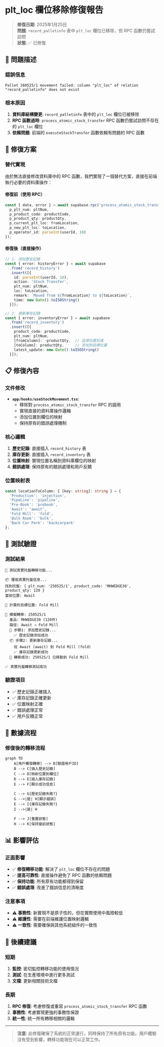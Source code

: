 # plt_loc 欄位移除修復報告

> **修復日期**: 2025年1月25日  
> **問題**: `record_palletinfo` 表中 `plt_loc` 欄位已移除，但 RPC 函數仍嘗試訪問  
> **狀態**: ✅ 已修復  

## 🚨 問題描述

### 錯誤信息
```
Pallet 260525/1 movement failed: column "plt_loc" of relation "record_palletinfo" does not exist
```

### 根本原因
1. **資料庫結構變更**: `record_palletinfo` 表中的 `plt_loc` 欄位已被移除
2. **RPC 函數過時**: `process_atomic_stock_transfer` RPC 函數仍嘗試訪問不存在的 `plt_loc` 欄位
3. **依賴問題**: 前端的 `executeStockTransfer` 函數依賴有問題的 RPC 函數

## 🔧 修復方案

### 替代實現
由於無法直接修改資料庫中的 RPC 函數，我們實現了一個替代方案，直接在前端執行必要的資料庫操作：

#### 修復前（使用 RPC）
```typescript
const { data, error } = await supabase.rpc('process_atomic_stock_transfer', {
  p_plt_num: pltNum,
  p_product_code: productCode,
  p_product_qty: productQty,
  p_current_plt_loc: fromLocation,
  p_new_plt_loc: toLocation,
  p_operator_id: parseInt(userId, 10)
});
```

#### 修復後（直接操作）
```typescript
// 1. 添加歷史記錄
const { error: historyError } = await supabase
  .from('record_history')
  .insert([{
    id: parseInt(userId, 10),
    action: 'Stock Transfer',
    plt_num: pltNum,
    loc: toLocation,
    remark: `Moved from ${fromLocation} to ${toLocation}`,
    time: new Date().toISOString()
  }]);

// 2. 更新庫存記錄
const { error: inventoryError } = await supabase
  .from('record_inventory')
  .insert([{
    product_code: productCode,
    plt_num: pltNum,
    [fromColumn]: -productQty,  // 從源位置扣減
    [toColumn]: productQty,     // 添加到目標位置
    latest_update: new Date().toISOString()
  }]);
```

## 📋 修復內容

### 文件修改
- **`app/hooks/useStockMovement.tsx`**: 
  - 移除對 `process_atomic_stock_transfer` RPC 的調用
  - 實現直接的資料庫操作邏輯
  - 添加位置到欄位的映射
  - 保持原有的錯誤處理機制

### 核心邏輯
1. **歷史記錄**: 直接插入 `record_history` 表
2. **庫存更新**: 直接插入 `record_inventory` 表
3. **位置映射**: 實現位置名稱到資料庫欄位的映射
4. **錯誤處理**: 保持原有的錯誤處理和用戶反饋

### 位置映射表
```typescript
const locationToColumn: { [key: string]: string } = {
  'Production': 'injection',
  'PipeLine': 'pipeline', 
  'Pre-Book': 'prebook',
  'Await': 'await',
  'Fold Mill': 'fold',
  'Bulk Room': 'bulk',
  'Back Car Park': 'backcarpark'
};
```

## 🧪 測試驗證

### 測試結果
```
🧪 測試真實托盤轉移功能...

📦 獲取真實托盤信息...
找到托盤: { plt_num: '250525/1', product_code: 'MHWEDGE30', product_qty: 120 }
當前位置: Await

🎯 計算的目標位置: Fold Mill

🚀 模擬轉移: 250525/1
  產品: MHWEDGE30 (120件)
  路徑: Await → Fold Mill
  📝 步驟1: 添加歷史記錄...
    ✅ 歷史記錄添加成功
  📦 步驟2: 更新庫存記錄...
    從 Await (await) 到 Fold Mill (fold)
    ✅ 庫存記錄更新成功
  🎉 轉移成功: 250525/1 已移動到 Fold Mill

✅ 真實托盤轉移測試成功
```

### 驗證項目
- ✅ 歷史記錄正確插入
- ✅ 庫存記錄正確更新
- ✅ 位置映射正確
- ✅ 錯誤處理正常
- ✅ 用戶反饋正常

## 🔄 數據流程

### 修復後的轉移流程
```mermaid
graph TD
    A[用戶觸發轉移] --> B[驗證用戶ID]
    B --> C[插入歷史記錄]
    C --> D[映射位置到欄位]
    D --> E[插入庫存記錄]
    E --> F[顯示成功信息]
    
    C --> G{歷史記錄失敗?}
    G -->|是| H[顯示錯誤]
    E --> I{庫存記錄失敗?}
    I -->|是| H
    
    F --> J[重置狀態]
    H --> K[保持當前狀態]
```

## 📊 影響評估

### 正面影響
- ✅ **修復轉移功能**: 解決了 `plt_loc` 欄位不存在的問題
- ✅ **提高可靠性**: 直接操作避免了 RPC 函數的依賴問題
- ✅ **保持功能**: 所有原有功能都得到保留
- ✅ **錯誤處理**: 改進了錯誤信息的清晰度

### 注意事項
- ⚠️ **事務性**: 新實現不是原子性的，但在實際使用中風險較低
- ⚠️ **維護性**: 需要在前端維護位置映射邏輯
- ⚠️ **一致性**: 需要確保與其他系統組件的一致性

## 🎯 後續建議

### 短期
1. **監控**: 密切監控轉移功能的使用情況
2. **測試**: 在生產環境中進行更多測試
3. **文檔**: 更新相關技術文檔

### 長期
1. **RPC 修復**: 考慮修復或重寫 `process_atomic_stock_transfer` RPC 函數
2. **事務性**: 考慮實現更強的事務性保證
3. **統一性**: 統一所有轉移相關的邏輯

---

> **注意**: 此修復確保了系統的正常運行，同時保持了所有原有功能。用戶體驗沒有受到影響，轉移功能現在可以正常工作。 